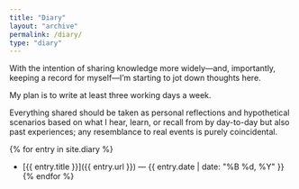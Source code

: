 ```yaml
---
title: "Diary"
layout: "archive"
permalink: /diary/
type: "diary"
---
```


With the intention of sharing knowledge more widely—and, importantly, keeping a record for myself—I’m starting to jot down thoughts here. 

My plan is to write at least three working days a week. 

Everything shared should be taken as personal reflections and hypothetical scenarios based on what I hear, learn, or recall from by day-to-day but also past experiences; any resemblance to real events is purely coincidental.

{% for entry in site.diary %}
- [{{ entry.title }}]({{ entry.url }}) — {{ entry.date | date: "%B %d, %Y" }}
{% endfor %}